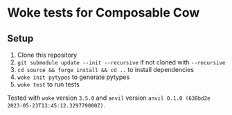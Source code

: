 # Woke tests for Composable Cow

## Setup

1. Clone this repository
2. `git submodule update --init --recursive` if not cloned with `--recursive`
3. `cd source && forge install && cd ..` to install dependencies
4. `woke init pytypes` to generate pytypes
5. `woke test` to run tests

Tested with `woke` version `3.5.0` and `anvil` version `anvil 0.1.0 (638bd2e 2023-05-23T13:45:12.329779000Z)`.
